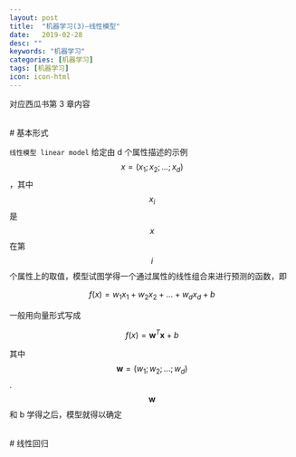 ```yaml
---
layout: post
title:  "机器学习(3)—线性模型"
date:   2019-02-28
desc: ""
keywords: "机器学习"
categories: [机器学习]
tags: [机器学习]
icon: icon-html
---
```

对应西瓜书第 3 章内容
<br />
<br />

# 基本形式

`线性模型 linear model` 给定由 d 个属性描述的示例 $$x = (x_{1}; x_{2}; ...; x_{d})$$ ，其中 $$x_{i}$$ 是 $$x$$ 在第 $$i$$ 个属性上的取值，模型试图学得一个通过属性的线性组合来进行预测的函数，即

$$f(x)=w_{1}x_{1}+w_{2}x_{2}+...+w_{d}x_{d}+b$$

一般用向量形式写成

$$f(x)=\textbf{w}^{T}\textbf{x}+b$$

其中 $$\textbf{w}=(w_{1}; w_{2}; ...; w_{d})$$. $$\textbf{w}$$ 和 b 学得之后，模型就得以确定

<br />
# 线性回归

